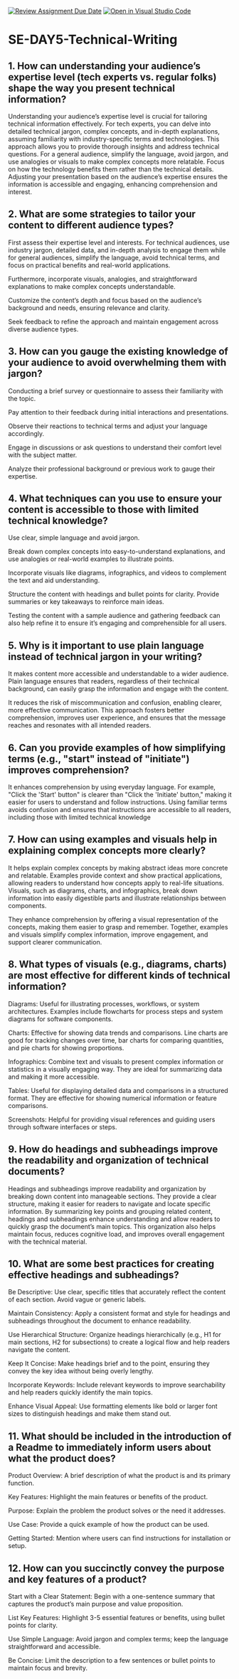 [![Review Assignment Due Date](https://classroom.github.com/assets/deadline-readme-button-22041afd0340ce965d47ae6ef1cefeee28c7c493a6346c4f15d667ab976d596c.svg)](https://classroom.github.com/a/zsAR-pyY)
[![Open in Visual Studio Code](https://classroom.github.com/assets/open-in-vscode-2e0aaae1b6195c2367325f4f02e2d04e9abb55f0b24a779b69b11b9e10269abc.svg)](https://classroom.github.com/online_ide?assignment_repo_id=15711919&assignment_repo_type=AssignmentRepo)
# SE-DAY5-Technical-Writing
## 1. How can understanding your audience’s expertise level (tech experts vs. regular folks) shape the way you present technical information?

Understanding your audience’s expertise level is crucial for tailoring technical information effectively. For tech experts, you can delve into detailed technical jargon, complex concepts, and in-depth explanations, assuming familiarity with industry-specific terms and technologies. This approach allows you to provide thorough insights and address technical questions. For a general audience, simplify the language, avoid jargon, and use analogies or visuals to make complex concepts more relatable. Focus on how the technology benefits them rather than the technical details. Adjusting your presentation based on the audience’s expertise ensures the information is accessible and engaging, enhancing comprehension and interest.

## 2. What are some strategies to tailor your content to different audience types?

First assess their expertise level and interests. For technical audiences, use industry jargon, detailed data, and in-depth analysis to engage them while for general audiences, simplify the language, avoid technical terms, and focus on practical benefits and real-world applications. 

Furthermore, incorporate visuals, analogies, and straightforward explanations to make complex concepts understandable. 

Customize the content’s depth and focus based on the audience’s background and needs, ensuring relevance and clarity.

Seek feedback to refine the approach and maintain engagement across diverse audience types.

## 3. How can you gauge the existing knowledge of your audience to avoid overwhelming them with jargon?

Conducting a brief survey or questionnaire to assess their familiarity with the topic.

Pay attention to their feedback during initial interactions and presentations. 

Observe their reactions to technical terms and adjust your language accordingly.

Engage in discussions or ask questions to understand their comfort level with the subject matter. 

Analyze their professional background or previous work to gauge their expertise.

## 4. What techniques can you use to ensure your content is accessible to those with limited technical knowledge?

Use clear, simple language and avoid jargon. 

Break down complex concepts into easy-to-understand explanations, and use analogies or real-world examples to illustrate points. 

Incorporate visuals like diagrams, infographics, and videos to complement the text and aid understanding. 

Structure the content with headings and bullet points for clarity. Provide summaries or key takeaways to reinforce main ideas. 

Testing the content with a sample audience and gathering feedback can also help refine it to ensure it’s engaging and comprehensible for all users.

## 5. Why is it important to use plain language instead of technical jargon in your writing?

It makes content more accessible and understandable to a wider audience. Plain language ensures that readers, regardless of their technical background, can easily grasp the information and engage with the content. 

It reduces the risk of miscommunication and confusion, enabling clearer, more effective communication. This approach fosters better comprehension, improves user experience, and ensures that the message reaches and resonates with all intended readers.

## 6. Can you provide examples of how simplifying terms (e.g., "start" instead of "initiate") improves comprehension?

It enhances comprehension by using everyday language. For example, "Click the 'Start' button" is clearer than "Click the 'Initiate' button," making it easier for users to understand and follow instructions. Using familiar terms avoids confusion and ensures that instructions are accessible to all readers, including those with limited technical knowledge

## 7. How can using examples and visuals help in explaining complex concepts more clearly?

It helps explain complex concepts by making abstract ideas more concrete and relatable. Examples provide context and show practical applications, allowing readers to understand how concepts apply to real-life situations. Visuals, such as diagrams, charts, and infographics, break down information into easily digestible parts and illustrate relationships between components. 

They enhance comprehension by offering a visual representation of the concepts, making them easier to grasp and remember. Together, examples and visuals simplify complex information, improve engagement, and support clearer communication.

## 8. What types of visuals (e.g., diagrams, charts) are most effective for different kinds of technical information?

Diagrams: Useful for illustrating processes, workflows, or system architectures. Examples include flowcharts for process steps and system diagrams for software components.

Charts: Effective for showing data trends and comparisons. Line charts are good for tracking changes over time, bar charts for comparing quantities, and pie charts for showing proportions.

Infographics: Combine text and visuals to present complex information or statistics in a visually engaging way. They are ideal for summarizing data and making it more accessible.

Tables: Useful for displaying detailed data and comparisons in a structured format. They are effective for showing numerical information or feature comparisons.

Screenshots: Helpful for providing visual references and guiding users through software interfaces or steps.

## 9. How do headings and subheadings improve the readability and organization of technical documents?

Headings and subheadings improve readability and organization by breaking down content into manageable sections. They provide a clear structure, making it easier for readers to navigate and locate specific information. By summarizing key points and grouping related content, headings and subheadings enhance understanding and allow readers to quickly grasp the document’s main topics. This organization also helps maintain focus, reduces cognitive load, and improves overall engagement with the technical material.

## 10. What are some best practices for creating effective headings and subheadings?

Be Descriptive: Use clear, specific titles that accurately reflect the content of each section. Avoid vague or generic labels.

Maintain Consistency: Apply a consistent format and style for headings and subheadings throughout the document to enhance readability.

Use Hierarchical Structure: Organize headings hierarchically (e.g., H1 for main sections, H2 for subsections) to create a logical flow and help readers navigate the content.

Keep It Concise: Make headings brief and to the point, ensuring they convey the key idea without being overly lengthy.

Incorporate Keywords: Include relevant keywords to improve searchability and help readers quickly identify the main topics.

Enhance Visual Appeal: Use formatting elements like bold or larger font sizes to distinguish headings and make them stand out.

## 11. What should be included in the introduction of a Readme to immediately inform users about what the product does?

Product Overview: A brief description of what the product is and its primary function.

Key Features: Highlight the main features or benefits of the product.

Purpose: Explain the problem the product solves or the need it addresses.

Use Case: Provide a quick example of how the product can be used.

Getting Started: Mention where users can find instructions for installation or setup.

## 12. How can you succinctly convey the purpose and key features of a product?

Start with a Clear Statement: Begin with a one-sentence summary that captures the product’s main purpose and value proposition.

List Key Features: Highlight 3-5 essential features or benefits, using bullet points for clarity.

Use Simple Language: Avoid jargon and complex terms; keep the language straightforward and accessible.

Be Concise: Limit the description to a few sentences or bullet points to maintain focus and brevity.
